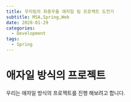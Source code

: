 ```yaml
---
title: 우리팀의 좌충우돌 애자일 팀 프로젝트 도전기
subtitle: MSA,Spring,Web
date: 2020-01-29
categories:
  - Development
tags:
  - Spring
---
```


# 애자일 방식의 프로젝트
우리는 애자일 방식의 프로젝트를 진행 해보려고 합니다.
